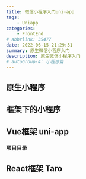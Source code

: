```yaml
---
title: 微信小程序入门uni-app
tags: 
    - Uniapp
categories: 
    - FrontEnd
# abbrlink: 35477
date: 2022-06-15 21:29:51
summary: 原生微信小程序入门
description: 原生微信小程序入门
# autoGroup-4: 小程序篇
---
```




## 原生小程序


## 框架下的小程序

## Vue框架 uni-app


#### 项目目录


## React框架 Taro
